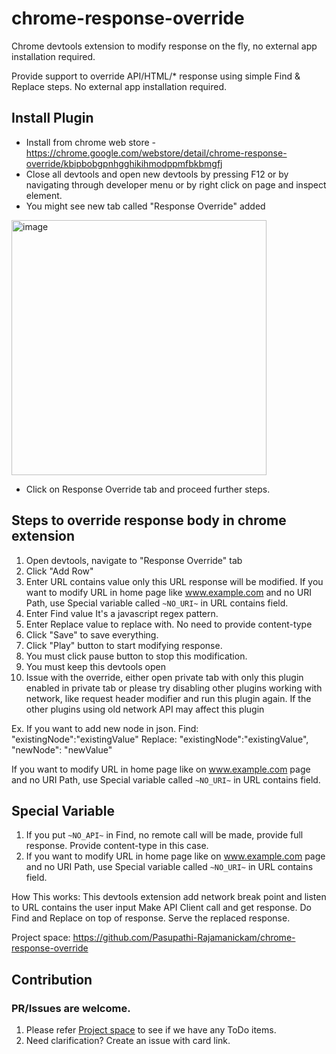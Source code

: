 # chrome-response-override
Chrome devtools extension to modify response on the fly, no external app installation required.

Provide support to override API/HTML/* response using simple Find & Replace steps. No external app installation required.

## Install Plugin
* Install from chrome web store - https://chrome.google.com/webstore/detail/chrome-response-override/kbipbobgpnhgghikihmodppmfbkbmgfj
* Close all devtools and open new devtools by pressing F12 or by navigating through developer menu or by right click on page and inspect element.
* You might see new tab called "Response Override" added 
<img width="408" alt="image" src="https://user-images.githubusercontent.com/12167873/196017955-f7d44515-05ea-4b74-9561-d38c1d3dfd40.png">

* Click on Response Override tab and proceed further steps.


## Steps to override response body in chrome extension

1) Open devtools, navigate to "Response Override" tab 
2) Click "Add Row"
3) Enter URL contains value only this URL response will be modified. If you want to modify URL in home page like www.example.com and no URI Path, use Special variable called `~NO_URI~` in URL contains field.
4) Enter Find value It's a javascript regex pattern. 
5) Enter Replace value to replace with. No need to provide content-type
6) Click "Save" to save everything.
7) Click "Play" button to start modifying response.
8) You must click pause button to stop this modification.
9) You must keep this devtools open
10) Issue with the override, either open private tab with only this plugin enabled in private tab or please try disabling other plugins working with network, like request header modifier and run this plugin again. If the other plugins using old network API may affect this plugin

Ex. 
If you want to add new node in json. 
Find: "existingNode":"existingValue" 
Replace: "existingNode":"existingValue", "newNode": "newValue"

If you want to modify URL in home page like on www.example.com page and no URI Path, use Special variable called `~NO_URI~` in URL contains field.

## Special Variable
1. If you put `~NO_API~` in Find, no remote call will be made, provide full response. Provide content-type in this case.
2. If you want to modify URL in home page like on www.example.com page and no URI Path, use Special variable called `~NO_URI~` in URL contains field.

How This works: This devtools extension add network break point and listen to URL contains the user input Make API Client call and get response. Do Find and Replace on top of response. Serve the replaced response.

Project space: https://github.com/Pasupathi-Rajamanickam/chrome-response-override

## Contribution
### PR/Issues are welcome. 
1. Please refer <a href="https://github.com/Pasupathi-Rajamanickam/chrome-response-override/projects">Project space</a> to see if we have any ToDo items. 
2. Need clarification? Create an issue with card link.
